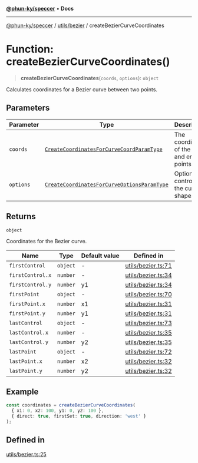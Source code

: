 [**@phun-ky/speccer**](../../../README.md) • **Docs**

***

[@phun-ky/speccer](../../../README.md) / [utils/bezier](../README.md) / createBezierCurveCoordinates

# Function: createBezierCurveCoordinates()

> **createBezierCurveCoordinates**(`coords`, `options`): `object`

Calculates coordinates for a Bezier curve between two points.

## Parameters

| Parameter | Type | Description |
| ------ | ------ | ------ |
| `coords` | [`CreateCoordinatesForCurveCoordParamType`](../../../types/bezier/type-aliases/CreateCoordinatesForCurveCoordParamType.md) | The coordinates of the start and end points. |
| `options` | [`CreateCoordinatesForCurveOptionsParamType`](../../../types/bezier/type-aliases/CreateCoordinatesForCurveOptionsParamType.md) | Options for controlling the curve's shape. |

## Returns

`object`

Coordinates for the Bezier curve.

| Name | Type | Default value | Defined in |
| ------ | ------ | ------ | ------ |
| `firstControl` | `object` | - | [utils/bezier.ts:71](https://github.com/phun-ky/speccer/blob/main/src/utils/bezier.ts#L71) |
| `firstControl.x` | `number` | - | [utils/bezier.ts:34](https://github.com/phun-ky/speccer/blob/main/src/utils/bezier.ts#L34) |
| `firstControl.y` | `number` | y1 | [utils/bezier.ts:34](https://github.com/phun-ky/speccer/blob/main/src/utils/bezier.ts#L34) |
| `firstPoint` | `object` | - | [utils/bezier.ts:70](https://github.com/phun-ky/speccer/blob/main/src/utils/bezier.ts#L70) |
| `firstPoint.x` | `number` | x1 | [utils/bezier.ts:31](https://github.com/phun-ky/speccer/blob/main/src/utils/bezier.ts#L31) |
| `firstPoint.y` | `number` | y1 | [utils/bezier.ts:31](https://github.com/phun-ky/speccer/blob/main/src/utils/bezier.ts#L31) |
| `lastControl` | `object` | - | [utils/bezier.ts:73](https://github.com/phun-ky/speccer/blob/main/src/utils/bezier.ts#L73) |
| `lastControl.x` | `number` | - | [utils/bezier.ts:35](https://github.com/phun-ky/speccer/blob/main/src/utils/bezier.ts#L35) |
| `lastControl.y` | `number` | y2 | [utils/bezier.ts:35](https://github.com/phun-ky/speccer/blob/main/src/utils/bezier.ts#L35) |
| `lastPoint` | `object` | - | [utils/bezier.ts:72](https://github.com/phun-ky/speccer/blob/main/src/utils/bezier.ts#L72) |
| `lastPoint.x` | `number` | x2 | [utils/bezier.ts:32](https://github.com/phun-ky/speccer/blob/main/src/utils/bezier.ts#L32) |
| `lastPoint.y` | `number` | y2 | [utils/bezier.ts:32](https://github.com/phun-ky/speccer/blob/main/src/utils/bezier.ts#L32) |

## Example

```ts
const coordinates = createBezierCurveCoordinates(
  { x1: 0, x2: 100, y1: 0, y2: 100 },
  { direct: true, firstSet: true, direction: 'west' }
);
```

## Defined in

[utils/bezier.ts:25](https://github.com/phun-ky/speccer/blob/main/src/utils/bezier.ts#L25)
